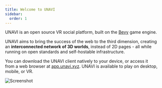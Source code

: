 ```yaml
---
title: Welcome to UNAVI
sidebar:
  order: 1
---
```


UNAVI is an open source VR social platform, built on the [Bevy](https://bevyengine.org/) game engine.

UNAVI aims to bring the success of the web to the third dimension, creating an **interconnected network of 3D worlds**,
instead of 2D pages - all while running on open standards and self-hostable infrastructure.

You can download the UNAVI client natively to your device, or access it from a web browser at [app.unavi.xyz](https://app.unavi.xyz).
UNAVI is available to play on desktop, mobile, or VR.

![Screenshot](../../../assets/screenshot-1.png)
